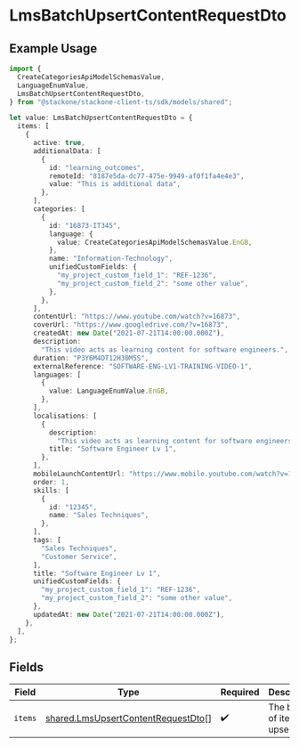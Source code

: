 # LmsBatchUpsertContentRequestDto

## Example Usage

```typescript
import {
  CreateCategoriesApiModelSchemasValue,
  LanguageEnumValue,
  LmsBatchUpsertContentRequestDto,
} from "@stackone/stackone-client-ts/sdk/models/shared";

let value: LmsBatchUpsertContentRequestDto = {
  items: [
    {
      active: true,
      additionalData: [
        {
          id: "learning_outcomes",
          remoteId: "8187e5da-dc77-475e-9949-af0f1fa4e4e3",
          value: "This is additional data",
        },
      ],
      categories: [
        {
          id: "16873-IT345",
          language: {
            value: CreateCategoriesApiModelSchemasValue.EnGB,
          },
          name: "Information-Technology",
          unifiedCustomFields: {
            "my_project_custom_field_1": "REF-1236",
            "my_project_custom_field_2": "some other value",
          },
        },
      ],
      contentUrl: "https://www.youtube.com/watch?v=16873",
      coverUrl: "https://www.googledrive.com/?v=16873",
      createdAt: new Date("2021-07-21T14:00:00.000Z"),
      description:
        "This video acts as learning content for software engineers.",
      duration: "P3Y6M4DT12H30M5S",
      externalReference: "SOFTWARE-ENG-LV1-TRAINING-VIDEO-1",
      languages: [
        {
          value: LanguageEnumValue.EnGB,
        },
      ],
      localisations: [
        {
          description:
            "This video acts as learning content for software engineers.",
          title: "Software Engineer Lv 1",
        },
      ],
      mobileLaunchContentUrl: "https://www.mobile.youtube.com/watch?v=16873",
      order: 1,
      skills: [
        {
          id: "12345",
          name: "Sales Techniques",
        },
      ],
      tags: [
        "Sales Techniques",
        "Customer Service",
      ],
      title: "Software Engineer Lv 1",
      unifiedCustomFields: {
        "my_project_custom_field_1": "REF-1236",
        "my_project_custom_field_2": "some other value",
      },
      updatedAt: new Date("2021-07-21T14:00:00.000Z"),
    },
  ],
};
```

## Fields

| Field                                                                                           | Type                                                                                            | Required                                                                                        | Description                                                                                     |
| ----------------------------------------------------------------------------------------------- | ----------------------------------------------------------------------------------------------- | ----------------------------------------------------------------------------------------------- | ----------------------------------------------------------------------------------------------- |
| `items`                                                                                         | [shared.LmsUpsertContentRequestDto](../../../sdk/models/shared/lmsupsertcontentrequestdto.md)[] | :heavy_check_mark:                                                                              | The batch of items to upsert                                                                    |